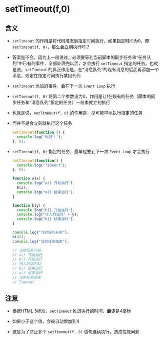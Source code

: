# setTimeout(f,0)

## 含义

  - `setTimeout` 的作用是将代码推迟到指定时间执行，如果指定时间为0，即 `setTimeout(f, 0)`，那么会立刻执行吗？

  - 答案是不会。因为上一段说过，必须要等到当前脚本的同步任务和“任务队列”中已有的事件，全部处理完以后，才会执行 `setTimeout` 指定的任务。也就是说，`setTimeout` 的真正作用是，在“消息队列”的现有消息的后面再添加一个消息，规定在指定时间执行某段代码

  - `setTimeout` 添加的事件，会在下一次 `Event Loop` 执行

  - `setTimeout(f, 0)` 将第二个参数设为0，作用是让f在现有的任务（脚本的同步任务和“消息队列”指定的任务）一结束就立刻执行

  - 也就是说，`setTimeout(f, 0)` 的作用是，尽可能早地执行指定的任务

  - 而并不是会立刻就执行这个任务

    ```javascript
    setTimeout(function () {
      console.log('你好！');
    }, 0);
    ```

  - `setTimeout(f, 0)` 指定的任务，最早也要到下一次 `Event Loop` 才会执行

    ```javascript
    setTimeout(function() {
      console.log("Timeout");
    }, 0);

    function a(x) {
      console.log("a() 开始运行");
      b(x);
      console.log("a() 结束运行");
    }

    function b(y) {
      console.log("b() 开始运行");
      console.log("传入的值为" + y);
      console.log("b() 结束运行");
    }

    console.log("当前任务开始");
    a(42);
    console.log("当前任务结束");

    // 当前任务开始
    // a() 开始运行
    // b() 开始运行
    // 传入的值为42
    // b() 结束运行
    // a() 结束运行
    // 当前任务结束
    // Timeout
    ```

## 注意

  - 根据HTML 5标准，`setTimeout` 推迟执行的时间，**最少**是4毫秒

  - 如果小于这个值，会被自动增加到4

  - 这是为了防止多个 `setTimeout(f, 0)` 语句连续执行，造成性能问题
